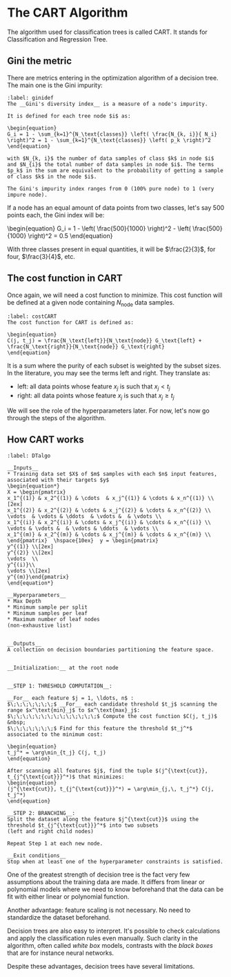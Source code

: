 # The CART Algorithm
The algorithm used for classification trees is called CART. It stands for Classification and Regression Tree. 

## Gini the metric

There are metrics entering in the optimization algorithm of a decision tree. The main one is the Gini impurity:

````{prf:definition}
:label: ginidef
The __Gini's diversity index__ is a measure of a node's impurity.  

It is defined for each tree node $i$ as:

\begin{equation}
G_i = 1 - \sum_{k=1}^{N_\text{classes}} \left( \frac{N_{k, i}}{ N_i} \right)^2 = 1 - \sum_{k=1}^{N_\text{classes}} \left( p_k \right)^2
\end{equation}

with $N_{k, i}$ the number of data samples of class $k$ in node $i$ and $N_{i}$ the total number of data samples in node $i$. The terms $p_k$ in the sum are equivalent to the probability of getting a sample of class $k$ in the node $i$.

The Gini's impurity index ranges from 0 (100% pure node) to 1 (very impure node).
````

If a node has an equal amount of data points from two classes, let's say 500 points each, the Gini index will be:

\begin{equation}
G_i = 1 - \left( \frac{500}{1000} \right)^2 - \left( \frac{500}{1000} \right)^2 = 0.5 
\end{equation}

With three classes present in equal quantities, it will be $\frac{2}{3}$, for four, $\frac{3}{4}$, etc. 

## The cost function in CART

Once again, we will need a cost function to minimize. This cost function will be defined at a given node containing $N_\text{node}$ data samples.

````{prf:definition}
:label: costCART
The cost function for CART is defined as:

\begin{equation}
C(j, t_j) = \frac{N_\text{left}}{N_\text{node}} G_\text{left} + \frac{N_\text{right}}{N_\text{node}} G_\text{right}
\end{equation}

````
It is a sum where the purity of each subset is weighted by the subset sizes. In the literature, you may see the terms left and right. They translate as:

- left: all data points whose feature $x_j$ is such that $x_j < t_j$ 
- right: all data points whose feature $x_j$ is such that $x_j \geq t_j$ 

We will see the role of the hyperparameters later. For now, let's now go through the steps of the algorithm.

## How CART works

````{prf:algorithm} Classification and Regression Tree
:label: DTalgo

__Inputs__  
* Training data set $X$ of $m$ samples with each $n$ input features, associated with their targets $y$
\begin{equation*}
X = \begin{pmatrix}
x_1^{(1)} & x_2^{(1)} & \cdots  & x_j^{(1)} & \cdots & x_n^{(1)} \\[2ex]
x_1^{(2)} & x_2^{(2)} & \cdots & x_j^{(2)} & \cdots & x_n^{(2)} \\
\vdots  & \vdots & \ddots  & \vdots &  & \vdots \\
x_1^{(i)} & x_2^{(i)} & \cdots & x_j^{(i)} & \cdots & x_n^{(i)} \\
\vdots & \vdots &  & \vdots & \ddots  & \vdots \\
x_1^{(m)} & x_2^{(m)} & \cdots & x_j^{(m)} & \cdots & x_n^{(m)} \\
\end{pmatrix}  \hspace{10ex}  y = \begin{pmatrix}
y^{(1)} \\[2ex]
y^{(2)} \\[2ex]
\vdots  \\
y^{(i)}\\
\vdots \\[2ex]
y^{(m)}\end{pmatrix}
\end{equation*}

__Hyperparameters__  
* Max Depth 
* Minimum sample per split
* Minimum samples per leaf
* Maximum number of leaf nodes  
(non-exhaustive list)


__Outputs__  
A collection on decision boundaries partitioning the feature space.


__Initialization:__ at the root node


__STEP 1: THRESHOLD COMPUTATION__:  

__For__ each feature $j = 1, \ldots, n$ :  
$\;\;\;\;\;\;\;$ __For__ each candidate threshold $t_j$ scanning the range $x^\text{min}_j$ to $x^\text{max}_j$:  
$\;\;\;\;\;\;\;\;\;\;\;\;\;\;$ Compute the cost function $C(j, t_j)$  
&nbsp;  
$\;\;\;\;\;\;\;$ Find for this feature the threshold $t_j^*$ associated to the minimum cost:

\begin{equation}
t_j^* = \arg\min_{t_j} C(j, t_j)
\end{equation}

After scanning all features $j$, find the tuple $(j^{\text{cut}}, t_{j^{\text{cut}}}^*)$ that minimizes:  
\begin{equation}
(j^{\text{cut}}, t_{j^{\text{cut}}}^*) = \arg\min_{j,\, t_j^*} C(j, t_j^*)
\end{equation}

__STEP 2: BRANCHING__:  
Split the dataset along the feature $j^{\text{cut}}$ using the threshold $t_{j^{\text{cut}}}^*$ into two subsets  
(left and right child nodes)

Repeat Step 1 at each new node.

__Exit conditions__  
Stop when at least one of the hyperparameter constraints is satisfied.

````

One of the greatest strength of decision tree is the fact very few assumptions about the training data are made. It differs from linear or polynomial models where we need to know beforehand that the data can be fit with either linear or polynomial function.  

Another advantage: feature scaling is not necessary. No need to standardize the dataset beforehand.

Decision trees are also easy to interpret. It's possible to check calculations and apply the classification rules even manually. Such clarity in the algorithm, often called _white box_ models, contrasts with the _black boxes_ that are for instance neural networks. 

Despite these advantages, decision trees have several limitations.

